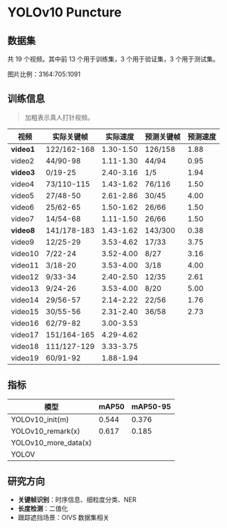 # YOLOv10 Puncture

## 数据集

共 19 个视频。其中前 13 个用于训练集，3 个用于验证集，3 个用于测试集。

图片比例：3164:705:1091

## 训练信息

> 加粗表示真人打针视频。

| 视频         | 实际关键帧       | 实际速度      | 预测关键帧   | 预测速度 |
|------------|-------------|-----------|---------|------|
| **video1** | 122/162-168 | 1.30-1.50 | 126/158 | 1.88 |
| video2     | 44/90-98    | 1.11-1.30 | 44/94  | 0.95 |
| **video3** | 0/19-25     | 2.40-3.16 | 1/5     | 1.94 |
| video4     | 73/110-115  | 1.43-1.62 | 76/116  | 1.50 |
| video5     | 27/48-50    | 2.61-2.86 | 30/45   | 4.00 |
| video6     | 25/62-65    | 1.50-1.62 | 26/66   | 1.50 |
| video7     | 14/54-68    | 1.11-1.50 | 26/66   | 1.50 |
| **video8** | 141/178-183 | 1.43-1.62 | 143/300 | 0.38 |
| video9     | 12/25-29    | 3.53-4.62 | 17/33   | 3.75 |
| video10    | 7/22-24     | 3.52-4.00 | 8/27    | 3.16 |
| video11    | 3/18-20     | 3.53-4.00 | 3/18    | 4.00 |
| video12    | 9/33-34     | 2.40-2.50 | 12/35   | 2.61 |
| video13    | 9/24-26     | 3.53-4.00 | 8/20    | 5.00 |
| video14    | 29/56-57    | 2.14-2.22 | 22/56   | 1.76 |
| video15    | 30/55-56    | 2.31-2.40 | 36/58   | 2.73 |
| video16    | 62/79-82    | 3.00-3.53 |         |      |
| video17    | 151/164-165 | 4.29-4.62 |         |      |
| video18    | 111/127-129 | 3.33-3.75 |         |      |
| video19    | 60/91-92    | 1.88-1.94 |         |      |

## 指标

| 模型                   | mAP50 | mAP50-95 |
|----------------------|-------|----------|
| YOLOv10_init(m)      | 0.544 | 0.376    |
| YOLOv10_remark(x)    | 0.617 | 0.185    |
| YOLOv10_more_data(x) |       |          |
| YOLOV                |       |          |

## 研究方向

- **关键帧识别**：时序信息、细粒度分类、NER
- **长度检测**：二值化
- 跟踪遮挡场景：OIVS 数据集相关